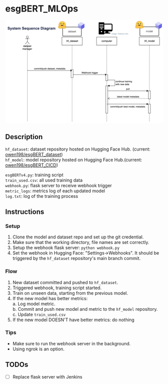 # esgBERT_MLOps
![System Sequence Diagram](imgs/SSD.png "System Sequence Diagram")
## Description

`hf_dataset`: dataset repository hosted on Hugging Face Hub. (current: [owen198/esgBERT_dataset](https://huggingface.co/datasets/owen198/esgBERT_dataset))  \
`hf_model`: model repository hosted on Hugging Face Hub.(current: [owen198/esgBERT_CICD](https://huggingface.co/owen198/esgBERT_CICD)) 


`esgBERTv4.py`: training script \
`train_used.csv`: all used training data \
`webhook.py`: flask server to receive webhook trigger \
`metric_logs`: metrics log of each updated model \
`log.txt`: log of the training process

## Instructions

### Setup
1. Clone the model and dataset repo and set up the git credential.
2. Make sure that the working directory, file names are set correctly.
3. Setup the webhook flask server: `python webhook.py`
4. Set the webhook in Hugging Face: "Settings->Webhooks". It should be triggered by the `hf_dataset` repository's main branch commit.

### Flow
1. New dataset committed and pushed to `hf_dataset`.
2. Triggered webhook, training script started.
3. Train on unseen data, starting from the previous model. 
4. If the new model has better metrics: \
    a. Log model metric. \
    b. Commit and push new model and metric to the `hf_model` repository. \
    c. Update `train_used.csv`
5. If the new model DOESN'T have better metrics: do nothing

### Tips 
* Make sure to run the webhook server in the background. 
* Using ngrok is an option.

## TODOs
- [ ] Replace flask server with Jenkins

